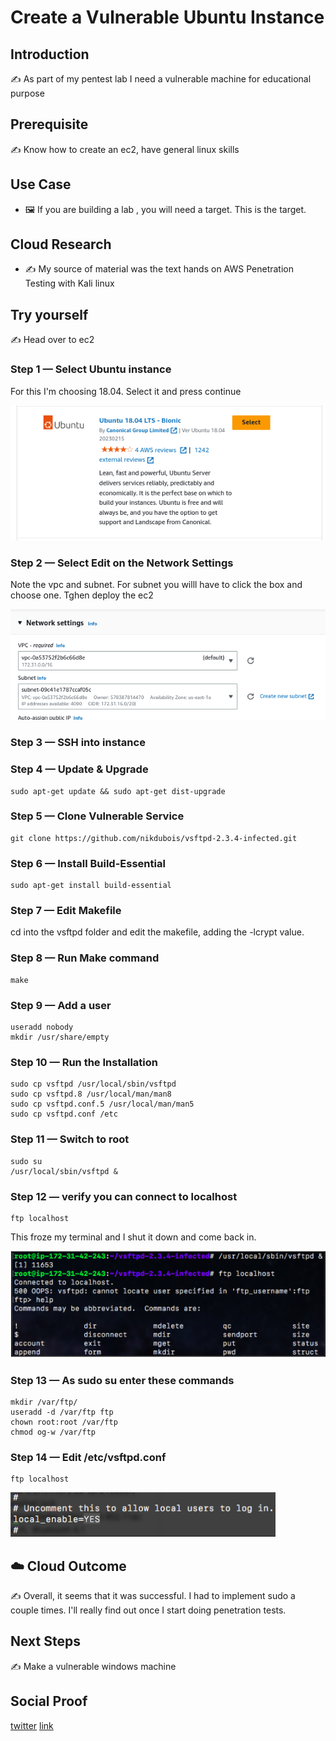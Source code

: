 
# Create a Vulnerable Ubuntu Instance

## Introduction

✍️ As part of my pentest lab I need a vulnerable machine for educational purpose

## Prerequisite

✍️ Know how to create an ec2, have general linux skills

## Use Case

- 🖼️ If you are building a lab , you will need a target. This is the target.

## Cloud Research

- ✍️ My source of material was the text hands on AWS Penetration Testing with Kali linux

## Try yourself

✍️ Head over to ec2

### Step 1 — Select Ubuntu instance
For this I'm choosing 18.04. Select it and press continue

![Screenshot](step1-choose-ubuntu.png)

### Step 2 — Select Edit on the Network Settings
Note the vpc and subnet. For subnet you willl have to click the box and choose one. Tghen deploy the ec2

![Screenshot](step2-select_vpc_subnet.png)

### Step 3 — SSH into instance


### Step 4 — Update & Upgrade
```
sudo apt-get update && sudo apt-get dist-upgrade
```

### Step 5 — Clone Vulnerable Service

```
git clone https://github.com/nikdubois/vsftpd-2.3.4-infected.git
```

### Step 6 — Install Build-Essential
```
sudo apt-get install build-essential
```

### Step 7 — Edit Makefile

cd into the vsftpd folder and edit the makefile, adding the -lcrypt value.

### Step 8 — Run Make command
```
make
```

### Step 9 — Add a user
```
useradd nobody
mkdir /usr/share/empty
```


### Step 10 — Run the Installation

```
sudo cp vsftpd /usr/local/sbin/vsftpd
sudo cp vsftpd.8 /usr/local/man/man8
sudo cp vsftpd.conf.5 /usr/local/man/man5
sudo cp vsftpd.conf /etc

```

### Step 11 — Switch to root
```
sudo su
/usr/local/sbin/vsftpd &
```

### Step 12 — verify you can connect to localhost

```
ftp localhost
```
This froze my terminal and I shut it down and come back in.

![Screenshot](step12-verify_localhost.png)

### Step 13 — As sudo su enter these commands

```
mkdir /var/ftp/
useradd -d /var/ftp ftp
chown root:root /var/ftp
chmod og-w /var/ftp
```

### Step 14 — Edit /etc/vsftpd.conf
```
ftp localhost
```

![Screenshot](step14-edit-conf.png)


## ☁️ Cloud Outcome

✍️ Overall, it seems that it was successful. I had to implement sudo a couple times. I'll really find out once I start doing penetration tests.

## Next Steps

✍️ Make a vulnerable windows machine

## Social Proof

[twitter](https://twitter.com/DemianJennings/status/1629387468695797761)
[link](https://www.linkedin.com/posts/demian-jennings_100daysofcloud-aws-awscloud-activity-7035153552121466880-m4O2?utm_source=share&utm_medium=member_desktop)
